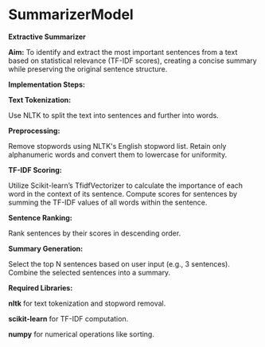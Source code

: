 # SummarizerModel
**Extractive Summarizer**


**Aim:**
To identify and extract the most important sentences from a text based on statistical relevance (TF-IDF scores), creating a concise summary while preserving the original sentence structure.

**Implementation Steps:**

**Text Tokenization:**

Use NLTK to split the text into sentences and further into words.

**Preprocessing:**

Remove stopwords using NLTK's English stopword list.
Retain only alphanumeric words and convert them to lowercase for uniformity.

**TF-IDF Scoring:**

Utilize Scikit-learn’s TfidfVectorizer to calculate the importance of each word in the context of its sentence.
Compute scores for sentences by summing the TF-IDF values of all words within the sentence.

**Sentence Ranking:**

Rank sentences by their scores in descending order.

**Summary Generation:**

Select the top N sentences based on user input (e.g., 3 sentences).
Combine the selected sentences into a summary.

**Required Libraries:**

**nltk** for text tokenization and stopword removal.

**scikit-learn** for TF-IDF computation.

**numpy** for numerical operations like sorting.
